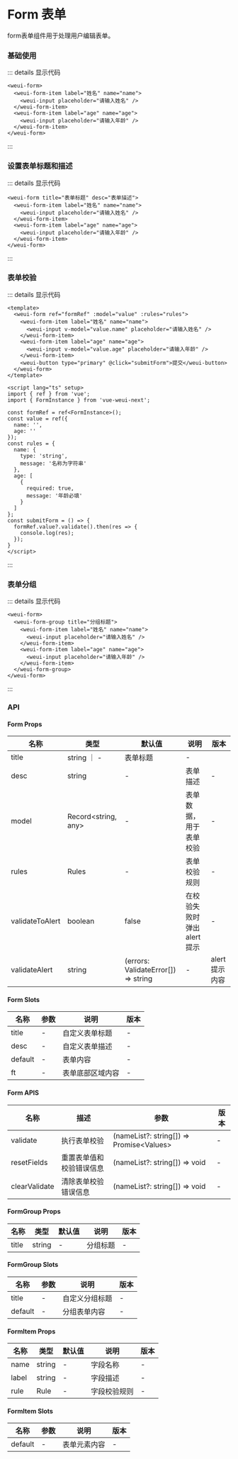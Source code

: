 # Form 表单

form表单组件用于处理用户编辑表单。

### 基础使用

<weui-form>
  <weui-form-item label="姓名" name="name">
    <weui-input placeholder="请输入姓名" />
  </weui-form-item>
  <weui-form-item label="age" name="age">
    <weui-input placeholder="请输入年龄" />
  </weui-form-item>
</weui-form>

::: details 显示代码
```vue
<weui-form>
  <weui-form-item label="姓名" name="name">
    <weui-input placeholder="请输入姓名" />
  </weui-form-item>
  <weui-form-item label="age" name="age">
    <weui-input placeholder="请输入年龄" />
  </weui-form-item>
</weui-form>
```
:::

### 设置表单标题和描述

<weui-form title="表单标题" desc="表单描述">
  <weui-form-item label="姓名" name="name">
    <weui-input placeholder="请输入姓名" />
  </weui-form-item>
  <weui-form-item label="age" name="age">
    <weui-input placeholder="请输入年龄" />
  </weui-form-item>
</weui-form>

::: details 显示代码
```vue
<weui-form title="表单标题" desc="表单描述">
  <weui-form-item label="姓名" name="name">
    <weui-input placeholder="请输入姓名" />
  </weui-form-item>
  <weui-form-item label="age" name="age">
    <weui-input placeholder="请输入年龄" />
  </weui-form-item>
</weui-form>
```
:::


### 表单校验

<custom-validate-form />

::: details 显示代码
```vue
<template>
  <weui-form ref="formRef" :model="value" :rules="rules">
    <weui-form-item label="姓名" name="name">
      <weui-input v-model="value.name" placeholder="请输入姓名" />
    </weui-form-item>
    <weui-form-item label="age" name="age">
      <weui-input v-model="value.age" placeholder="请输入年龄" />
    </weui-form-item>
    <weui-button type="primary" @click="submitForm">提交</weui-button>
  </weui-form>
</template>

<script lang="ts" setup>
import { ref } from 'vue';
import { FormInstance } from 'vue-weui-next';

const formRef = ref<FormInstance>();
const value = ref({
  name: '',
  age: ''
});
const rules = {
  name: {
    type: 'string',
    message: '名称为字符串'
  },
  age: [
    {
      required: true,
      message: '年龄必填'
    }
  ]
};
const submitForm = () => {
  formRef.value?.validate().then(res => {
    console.log(res);
  });
}
</script>
```
:::


### 表单分组

<weui-form>
  <weui-form-group title="分组标题">
    <weui-form-item label="姓名" name="name">
      <weui-input placeholder="请输入姓名" />
    </weui-form-item>
    <weui-form-item label="age" name="age">
      <weui-input placeholder="请输入年龄" />
    </weui-form-item>
  </weui-form-group>
</weui-form>

::: details 显示代码
```vue
<weui-form>
  <weui-form-group title="分组标题">
    <weui-form-item label="姓名" name="name">
      <weui-input placeholder="请输入姓名" />
    </weui-form-item>
    <weui-form-item label="age" name="age">
      <weui-input placeholder="请输入年龄" />
    </weui-form-item>
  </weui-form-group>
</weui-form>
```
:::

### API
#### Form Props
|  名称   | 类型  | 默认值 | 说明 | 版本 |
|  ----  | ----  | ----- | ---- | ----- |
| title  | string ｜ - | 表单标题 | - | 
| desc  | string | - | 表单描述 | - |
| model | Record<string, any> | - | 表单数据，用于表单校验 | - |
| rules | Rules | - | 表单校验规则 | - |
| validateToAlert | boolean | false | 在校验失败时弹出alert提示 | - |
| validateAlert | string | (errors: ValidateError[]) => string | - | alert提示内容 | - |


#### Form Slots
|  名称   | 参数  | 说明 | 版本 |
|  ----  | ----  | ----- | ---- |
| title  | - | 自定义表单标题 | - |
| desc  | - | 自定义表单描述 | - |
| default  | - | 表单内容 | - |
| ft  | - | 表单底部区域内容 | - |


#### Form APIS
|  名称   | 描述  | 参数 | 版本 |
|  ----  | ----  | ----- | ---- |
| validate  | 执行表单校验 | (nameList?: string[]) => Promise\<Values\> | - |
| resetFields  | 重置表单值和校验错误信息 | (nameList?: string[]) => void | - |
| clearValidate  | 清除表单校验错误信息 | (nameList?: string[]) => void | - |

#### FormGroup Props
|  名称   | 类型  | 默认值 | 说明 | 版本 |
|  ----  | ----  | ----- | ---- | ----- |
| title  | string | - | 分组标题 | - | 

#### FormGroup Slots
|  名称   | 参数  | 说明 | 版本 |
|  ----  | ----  | ----- | ---- |
| title  | - | 自定义分组标题 | - |
| default  | - | 分组表单内容 | - |

#### FormItem Props
|  名称   | 类型  | 默认值 | 说明 | 版本 |
|  ----  | ----  | ----- | ---- | ----- |
| name  | string | - | 字段名称 | - |
| label  | string | - | 字段描述 | - | 
| rule  | Rule | - | 字段校验规则 | - | 

#### FormItem Slots
|  名称   | 参数  | 说明 | 版本 |
|  ----  | ----  | ----- | ---- |
| default  | - | 表单元素内容 | - |

